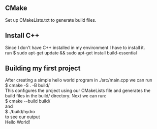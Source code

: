 ## CMake  
Set up CMakeLists.txt to generate build files.  
## Install C++  
Since I don't have C++ installed in my environment I have to install it.  
    run $ sudo apt-get update && sudo apt-get install build-essential  
## Building my first project  
After creating a simple hello world program in ./src/main.cpp we can run  
    \$ cmake -S . -B build/  
This configures the project using our CMakeLists file and generates the build files in the build/ directory. Next we can run:  
    \$ cmake --build build/  
and  
    \$ ./build/hydro  
to see our output  
    Hello World!  


